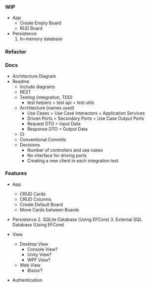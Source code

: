 ### WIP
- App
  - Create Empty Board
  - RUD Board
- Persistence
  1. In-memory database

### Refactor


### Docs
- Architecture Diagram
- Readme
  - Include diagrams
  - REST
  - Testing (integration, TDD)
    - test helpers = test api = test utils
  - Architecture (names used)
    - Use Cases = Use Case Interactors = Application Services 
    - Driven Ports = Secondary Ports = Use Case Output Ports
    - Request DTO = Input Data
    - Response DTO = Output Data
  - CI
  - Conventional Commits
  - Decisions 
    - Number of controllers and use cases
    - No interface for driving ports
    - Creating a new client in each integration test

### Features
- App
  - CRUD Cards
  - CRUD Columns
  - Create Default Board
  - Move Cards between Boards

- Persistence
  2. SQLite Database (Using EFCore)
  3. External SQL Database (Using EFCore)

- View
  - Desktop View
    - Console View? 
    - Unity View? 
    - WPF View?
  - Web View
    - Blazor?

- Authentication
